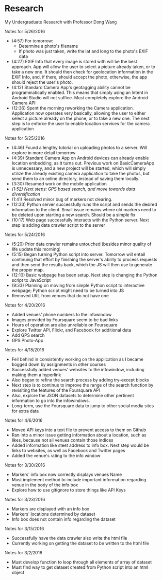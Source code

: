 # Research
My Undergraduate Research with Professor Dong Wang

Notes for 5/26/2016
- (4:57) For tomorrow:
	- Determine a photo's filename
	- If photo was just taken, write the lat and long to the photo's EXIF data
- (4:27) EXIF Info that every image is stored with will be the best approach. App will allow the user to select a picture already taken, or to take a new one. It should then check for geolocation information in the EXIF Info, and, if there, should accept the photo; otherwise, the app should reject the user's photo.
- (4:12) Standard Camera App's geotagging ability cannot be programmatically enabled. This means that simply using an Intent in Android Studio will not suffice. Must completely explore the Android Camera API
- (12:36) Spent the morning reworking the Camera application. Application now operates very basically, allowing the user to either select a picture already on the phone, or to take a new one. The next step is to enforce the user to enable location services for the camera application

Notes for 5/25/2016
- (4:46) Found a lengthy tutorial on uploading photos to a server. Will explore in more detail tomorrow
- (4:39) Standard Camera App on Android devices can already enable location embedding, as it turns out. Previous work on BasicCameraApp is unnecessary, and a new project will be started, which will simply utilize the already existing camera application to take the photos, but send them to an online directory, instead of saving them locally.
- (3:30) Resumed work on the mobile application
- *(1:52) Next steps: GPS based search, and move towards data diversification*
- (1:41) Resolved minor bug of markers not clearing.
- (12:33) Python server successfully runs the script and sends the desired information to the client. Small issue remains where old markers need to be deleted upon starting a new search. Should be a simple fix
- (10:17) Web page successfully interacts with the Python server. Next step is adding data crawler script to the server

Notes for 5/24/2016
- (5:20) Prior data crawler remains untouched (besides minor quality of life update this morning)
- (5:15) Began turning Python script into server. Tomorrow will entail continuing that effort by finishing the server's ability to process requests and then send the results back, which the JS will then use to generate the proper map.
- (12:10) Basic webpage has been setup. Next step is changing the Python script to JavaScript
- (9:33) Planning on moving from simple Python script to interactive webpage; Python script might need to be turned into JS
- Removed URL from venues that do not have one

Notes for 4/20/2016
- Added venues' phone numbers to the infowindow
- Images provided by Foursquare seem to be bad links
- Hours of operation are also unreliable on Foursquare
- Explore Twitter API, Flickr, and Facebook for additional data
- Add GPS search
- GPS Photo-App

Notes for 4/18/2016
- Fell behind in consistently working on the application as I became bogged down by assignments in other courses
- Successfully added venues' websites to the infowindow, including making them a hyperlink
- Also began to refine the search process by adding try-except blocks
- Next step is to continue to improve the range of the search function by revisiting the features of the Foursquare API
- Also, explore the JSON datasets to determine other pertinent information to go into the infowindows.
- Long-term, use the Foursquare data to jump to other social media sites for extra data

Notes for 4/6/2016
- Moved API keys into a text file to prevent access to them on Github
- Ran into a minor issue getting information about a location, such as likes, because not all venues contain those indices
- Added information like steet address to info box. Next step would be links to websites, as well as Facebook and Twitter pages
- Added the venue's rating to the info window

Notes for 3/30/2016
- Markers' info box now correctly displays venues Name
- Must implement method to include important information regarding venue in the body of the info box
- Explore how to use gitignore to store things like API Keys

Notes for 3/23/2016
- Markers are displayed with an info box
- Markers' locations determined by dataset
- Info box does not contain info regarding the dataset

Notes for 3/15/2016
- Successfully have the data crawler also write the html file
- Currently working on getting the dataset to be written to the html file

Notes for 3/2/2016
- Must develop function to loop through all elements of array of dataset
- Must find way to get dataset created from Python script into an html object



